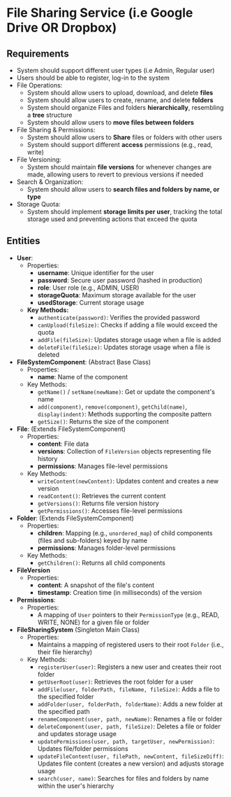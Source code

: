 # File Sharing Service (i.e Google Drive OR Dropbox)

## Requirements
- System should support different user types (i.e Admin, Regular user)
- Users should be able to register, log-in to the system
- File Operations:
  - System should allow users to upload, download, and delete **files**
  - System should allow users to create, rename, and delete **folders**
  - System should organize Files and folders **hierarchically**, resembling a **tree** structure
  - System should allow users to **move files between folders**
- File Sharing & Permissions:
  - System should allow users to **Share** files or folders with other users
  - System should support different **access** permissions (e.g., read, write)
- File Versioning:
  - System should maintain **file versions** for whenever changes are made, allowing users to revert to previous versions if needed
- Search & Organization:
  - System should allow users to **search files and folders by name, or type**
- Storage Quota:
  - System should implement **storage limits per user**, tracking the total storage used and preventing actions that exceed the quota  

## Entities
- **User**:
  - Properties:
    - **username**: Unique identifier for the user
    - **password**: Secure user password (hashed in production)
    - **role**: User role (e.g., ADMIN, USER)
    - **storageQuota**: Maximum storage available for the user
    - **usedStorage**: Current storage usage
  - **Key Methods:**
    - `authenticate(password)`: Verifies the provided password
    - `canUpload(fileSize)`: Checks if adding a file would exceed the quota
    - `addFile(fileSize)`: Updates storage usage when a file is added
    - `deleteFile(fileSize)`: Updates storage usage when a file is deleted
- **FileSystemComponent**: (Abstract Base Class)
  - Properties:
    - **name**: Name of the component
  - Key Methods:
    - `getName()` / `setName(newName)`: Get or update the component's name
    - `add(component)`, `remove(component)`, `getChild(name)`, `display(indent)`: Methods supporting the composite pattern
    - `getSize()`: Returns the size of the component
- **File**: (Extends FileSystemComponent)
  - Properties:
    - **content**: File data
    - **versions**: Collection of `FileVersion` objects representing file history
    - **permissions**: Manages file-level permissions
  - Key Methods:
    - `writeContent(newContent)`: Updates content and creates a new version
    - `readContent()`: Retrieves the current content
    - `getVersions()`: Returns file version history
    - `getPermissions()`: Accesses file-level permissions
- **Folder**: (Extends FileSystemComponent)
  - Properties:
    - **children**: Mapping (e.g., `unordered_map`) of child components (files and sub-folders) keyed by name
    - **permissions**: Manages folder-level permissions
  - Key Methods:
    - `getChildren()`: Returns all child components
- **FileVersion**
  - Properties:
    - **content**: A snapshot of the file's content
    - **timestamp**: Creation time (in milliseconds) of the version
- **Permissions**:
  - Properties:
    - A mapping of `User` pointers to their `PermissionType` (e.g., READ, WRITE, NONE) for a given file or folder
- **FileSharingSystem** (Singleton Main Class)
  - Properties:
    - Maintains a mapping of registered users to their root `Folder` (i.e., their file hierarchy)
  - Key Methods:
    - `registerUser(user)`: Registers a new user and creates their root folder
    - `getUserRoot(user)`: Retrieves the root folder for a user
    - `addFile(user, folderPath, fileName, fileSize)`: Adds a file to the specified folder
    - `addFolder(user, folderPath, folderName)`: Adds a new folder at the specified path
    - `renameComponent(user, path, newName)`: Renames a file or folder
    - `deleteComponent(user, path, fileSize)`: Deletes a file or folder and updates storage usage
    - `updatePermissions(user, path, targetUser, newPermission)`: Updates file/folder permissions
    - `updateFileContent(user, filePath, newContent, fileSizeDiff)`: Updates file content (creates a new version) and adjusts storage usage
    - `search(user, name)`: Searches for files and folders by name within the user's hierarchy

